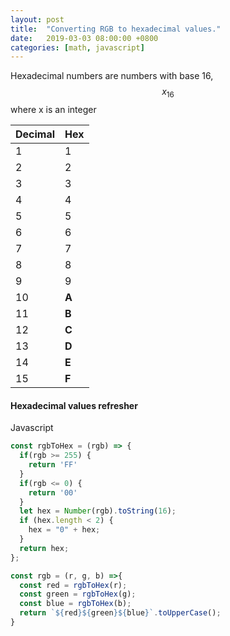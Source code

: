 ```yaml
---
layout: post
title:  "Converting RGB to hexadecimal values."
date:   2019-03-03 08:00:00 +0800
categories: [math, javascript]
---
```



Hexadecimal numbers are numbers with base 16, $$ x_{16} $$ where x is an integer

|Decimal|Hex|
|---|---|
|1|1|
|2|2|
|3|3|
|4|4|
|5|5|
|6|6|
|7|7|
|8|8|
|9|9|
|10|**A**|
|11|**B**|
|12|**C**|
|13|**D**|
|14|**E**|
|15|**F**|

#### Hexadecimal values refresher

Javascript

```javascript
const rgbToHex = (rgb) => {
  if(rgb >= 255) {
    return 'FF'
  }
  if(rgb <= 0) {
    return '00'
  }
  let hex = Number(rgb).toString(16);
  if (hex.length < 2) {
    hex = "0" + hex;
  }
  return hex;
};

const rgb = (r, g, b) =>{
  const red = rgbToHex(r);
  const green = rgbToHex(g);
  const blue = rgbToHex(b);
  return `${red}${green}${blue}`.toUpperCase();
}
```